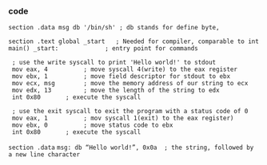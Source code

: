 ### code

`section .data
  msg db '/bin/sh' ; db stands for define byte,` 

`section .text
  global _start   ; Needed for compiler, comparable to int main()
_start:             ; entry point for commands`

     ; use the write syscall to print 'Hello world!' to stdout
     mov eax, 4          ; move syscall 4(write) to the eax register
     mov ebx, 1          ; move field descriptor for stdout to ebx
     mov ecx, msg        ; move the memory address of our string to ecx
     mov edx, 13         ; move the length of the string to edx
     int 0x80       ; execute the syscall
 
     ; use the exit syscall to exit the program with a status code of 0
     mov eax, 1          ; mov syscall 1(exit) to the eax register)
     mov ebx, 0          ; move status code to ebx
     int 0x80       ; execute the syscall
     
`section .data`
     `msg: db “Hello world!”, 0x0a  ; the string, followed by a new line character`
